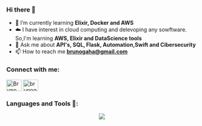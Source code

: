 ### Hi there 👋


- 🌱 I’m currently learning **Elixir, Docker and AWS**
- ☁️ I have interest in cloud computing and delevoping any sowftware. So,I'm learning **AWS, Elixir and DataScience tools**
- 💬 Ask me about **API's, SQL, Flask, Automation,Swift and Cibersecurity**
- 📫 How to reach me **brunogaha@gmail.com**

<h3 align="left">Connect with me:</h3>
<p align="left">
<a href="www.linkedin.com/in/bruno-galli-hambleton" target="blank"><img align="center" src="https://raw.githubusercontent.com/rahuldkjain/github-profile-readme-generator/master/src/images/icons/Social/linked-in-alt.svg" alt="Bruno Galli Hambleton" height="30" width="40" /></a>
<a href="https://instagram.com/brunogallih" target="blank"><img align="center" src="https://raw.githubusercontent.com/rahuldkjain/github-profile-readme-generator/master/src/images/icons/Social/instagram.svg" alt="brunogallih" height="30" width="40" /></a>
</p>

<h3 align="left">Languages and Tools 📎:</h3>

<p align="center">
  <a href="https://skillicons.dev">
    <img src="https://skillicons.dev/icons?i=git,bootstrap,cs,cpp,css,discord,docker,firebase,github,html,js,linux,md,mysql,py,vscode,bash,cmake,django,flask,ai,neovim,powershell,replit,sqlite,stackoverflow,swift,visualstudio&perline=14"/>
  </a>
</p>
